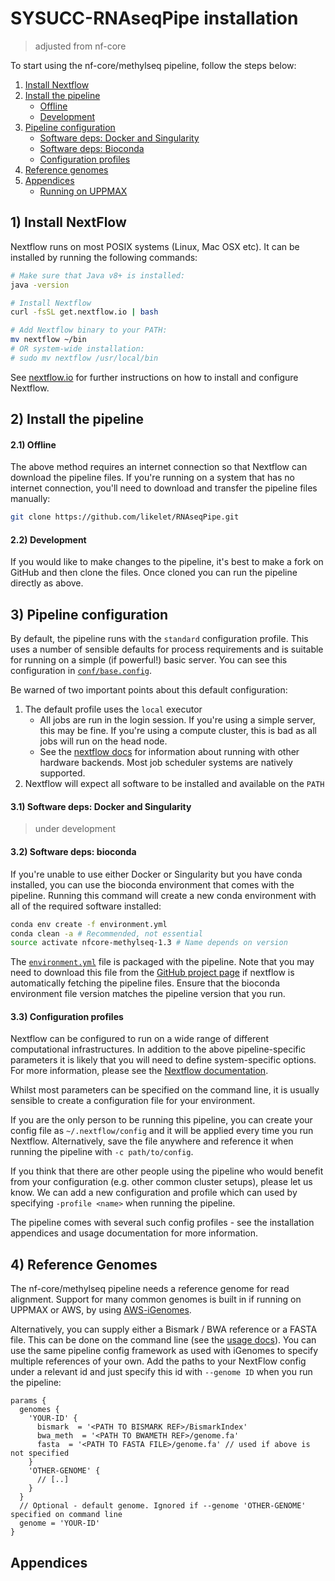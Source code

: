 # SYSUCC-RNAseqPipe installation 
> adjusted from nf-core   

To start using the nf-core/methylseq pipeline, follow the steps below:

1. [Install Nextflow](#1-install-nextflow)
2. [Install the pipeline](#2-install-the-pipeline)
    * [Offline](#21-offline)
    * [Development](#22-development)
3. [Pipeline configuration](#3-pipeline-configuration)
    * [Software deps: Docker and Singularity](#31-software-deps-docker-and-singularity)
    * [Software deps: Bioconda](#32-software-deps-bioconda)
    * [Configuration profiles](#33-configuration-profiles)
4. [Reference genomes](#4-reference-genomes)
5. [Appendices](#appendices)
    * [Running on UPPMAX](#running-on-uppmax)

## 1) Install NextFlow
Nextflow runs on most POSIX systems (Linux, Mac OSX etc). It can be installed by running the following commands:

```bash
# Make sure that Java v8+ is installed:
java -version

# Install Nextflow
curl -fsSL get.nextflow.io | bash

# Add Nextflow binary to your PATH:
mv nextflow ~/bin
# OR system-wide installation:
# sudo mv nextflow /usr/local/bin
```

See [nextflow.io](https://www.nextflow.io/) for further instructions on how to install and configure Nextflow.

## 2) Install the pipeline


#### 2.1) Offline
The above method requires an internet connection so that Nextflow can download the pipeline files. If you're running on a system that has no internet connection, you'll need to download and transfer the pipeline files manually:

```bash
git clone https://github.com/likelet/RNAseqPipe.git
```

#### 2.2) Development

If you would like to make changes to the pipeline, it's best to make a fork on GitHub and then clone the files. Once cloned you can run the pipeline directly as above.


## 3) Pipeline configuration
By default, the pipeline runs with the `standard` configuration profile. This uses a number of sensible defaults for process requirements and is suitable for running on a simple (if powerful!) basic server. You can see this configuration in [`conf/base.config`](../conf/base.config).

Be warned of two important points about this default configuration:

1. The default profile uses the `local` executor
    * All jobs are run in the login session. If you're using a simple server, this may be fine. If you're using a compute cluster, this is bad as all jobs will run on the head node.
    * See the [nextflow docs](https://www.nextflow.io/docs/latest/executor.html) for information about running with other hardware backends. Most job scheduler systems are natively supported.
2. Nextflow will expect all software to be installed and available on the `PATH`

#### 3.1) Software deps: Docker and Singularity
> under development 


#### 3.2) Software deps: bioconda

If you're unable to use either Docker or Singularity but you have conda installed, you can use the bioconda environment that comes with the pipeline. Running this command will create a new conda environment with all of the required software installed:

```bash
conda env create -f environment.yml
conda clean -a # Recommended, not essential
source activate nfcore-methylseq-1.3 # Name depends on version
```

The [`environment.yml`](../environment.yml) file is packaged with the pipeline. Note that you may need to download this file from the [GitHub project page](https://github.com/nf-core/methylseq) if nextflow is automatically fetching the pipeline files. Ensure that the bioconda environment file version matches the pipeline version that you run.


#### 3.3) Configuration profiles

Nextflow can be configured to run on a wide range of different computational infrastructures. In addition to the above pipeline-specific parameters it is likely that you will need to define system-specific options. For more information, please see the [Nextflow documentation](https://www.nextflow.io/docs/latest/).

Whilst most parameters can be specified on the command line, it is usually sensible to create a configuration file for your environment.

If you are the only person to be running this pipeline, you can create your config file as `~/.nextflow/config` and it will be applied every time you run Nextflow. Alternatively, save the file anywhere and reference it when running the pipeline with `-c path/to/config`.

If you think that there are other people using the pipeline who would benefit from your configuration (e.g. other common cluster setups), please let us know. We can add a new configuration and profile which can used by specifying `-profile <name>` when running the pipeline.

The pipeline comes with several such config profiles - see the installation appendices and usage documentation for more information.

## 4) Reference Genomes
The nf-core/methylseq pipeline needs a reference genome for read alignment. Support for many common genomes is built in if running on UPPMAX or AWS, by using [AWS-iGenomes](https://ewels.github.io/AWS-iGenomes/).

Alternatively, you can supply either a Bismark / BWA reference or a FASTA file. This can be done on the command line (see the [usage docs](usage.md#supplying-reference-indices)).
You can use the same pipeline config framework as used with iGenomes to specify multiple references of your own. Add the paths to your NextFlow config under a relevant id and just specify this id with `--genome ID` when you run the pipeline:

```nextflow
params {
  genomes {
    'YOUR-ID' {
      bismark  = '<PATH TO BISMARK REF>/BismarkIndex'
      bwa_meth  = '<PATH TO BWAMETH REF>/genome.fa'
      fasta  = '<PATH TO FASTA FILE>/genome.fa' // used if above is not specified
    }
    'OTHER-GENOME' {
      // [..]
    }
  }
  // Optional - default genome. Ignored if --genome 'OTHER-GENOME' specified on command line
  genome = 'YOUR-ID'
}
```


## Appendices

